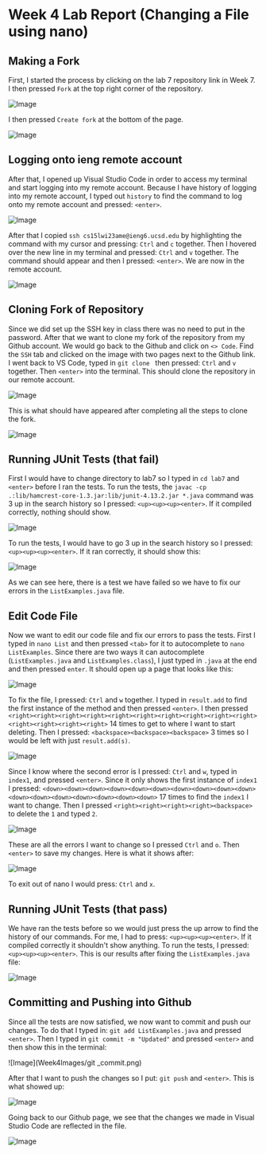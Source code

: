 # Week 4 Lab Report (Changing a File using nano)

## Making a Fork 

First, I started the process by clicking on the lab 7 repository link in Week 7. I then
pressed `Fork` at the top right corner of the repository. 

![Image](Week4Images/Fork_Repo.png)

I then pressed `Create fork` at the bottom of the page. 

![Image](Week4Images/Create_Fork.png)

## Logging onto ieng remote account

After that, I opened up Visual Studio Code in order to access my terminal and start logging
into my remote account. Because I have history of logging into my remote account, I typed out 
`history` to find the command to log onto my remote account and pressed: `<enter>`.

![Image](Week4Images/History.png)

After that I copied `ssh cs15lwi23ame@ieng6.ucsd.edu` by highlighting the command with my cursor 
and pressing: `Ctrl` and `c` together. Then I hovered over the new line in my terminal and pressed:
`Ctrl` and `v` together. The command should appear and then I pressed: `<enter>`. We are now in the
remote account. 

![Image](Week4Images/SSH_Key.png)

## Cloning Fork of Repository 

Since we did set up the SSH key in class there was no need to put in the password. After that we want
to clone my fork of the repository from my Github account. We would go back to the Github and click on
`<> Code`. Find the `SSH` tab and clicked on the image with two pages next to the Github link. I went back 
to VS Code, typed in `git clone ` then pressed: `Ctrl` and `v` together. Then `<enter>` into the terminal. This
should clone the repository in our remote account. 

![Image](Week4Images/Copy_gitLink.png)

This is what should have appeared after completing all the steps to clone the fork. 

![Image](Week4Images/Paste_gitLink.png)

## Running JUnit Tests (that fail)

First I would have to change directory to lab7 so I typed in `cd lab7` and `<enter>` before I ran the tests. 
To run the tests, the `javac -cp .:lib/hamcrest-core-1.3.jar:lib/junit-4.13.2.jar *.java` command was 3 up in
the search history so I pressed: `<up><up><up><enter>`. If it compiled correctly, nothing should show. 

![Image](Week4Images/Compile_lab7.png)

To run the tests, I would have to go 3 up in the search history so I pressed: `<up><up><up><enter>`. If
it ran correctly, it should show this:

![Image](Week4Images/run_lab.png)

As we can see here, there is a test we have failed so we have to fix our errors in the `ListExamples.java` file.

## Edit Code File

Now we want to edit our code file and fix our errors to pass the tests. First I typed in `nano List` and then pressed
`<tab>` for it to autocomplete to `nano ListExamples`. Since there are two ways it can autocomplete (`ListExamples.java`
and `ListExamples.class`), I just typed in `.java` at the end and then pressed `enter`. It should open up a page that 
looks like this:

![Image](Week4Images/fix_nano.png)
  
To fix the file, I pressed: `Ctrl` and `w` together. I typed in `result.add` to find the first instance of the method and then 
pressed `<enter>`. I then pressed `<right><right><right><right><right><right><right><right><right><right><right><right><right><right>` 
14 times to get to where I want to start deleting. Then I pressed: `<backspace><backspace><backspace>` 3 times so I would be left with 
just `result.add(s)`. 
  
![Image](Week4Images/result_add.png)

Since I know where the second error is I pressed: `Ctrl` and `w`, typed in `index1`, and pressed `<enter>`. Since it only shows the first
instance of `index1` I pressed: `<down><down><down><down><down><down><down><down><down><down><down><down><down><down><down><down><down>` 17 times
to find the `index1` I want to change. Then I pressed `<right><right><right><right><backspace>` to delete the `1` and typed `2`. 
  
![Image](Week4Images/index2.png)
  
These are all the errors I want to change so I pressed `Ctrl` and `o`. Then `<enter>` to save my changes. Here is what it shows after:
  
![Image](Week4Images/Ctrl_o.png)
  
To exit out of nano I would press: `Ctrl` and `x`. 

## Running JUnit Tests (that pass)
  
We have ran the tests before so we would just press the up arrow to find the history of our commands. For me, I had to press: `<up><up><up><enter>`.
If it compiled correctly it shouldn't show anything. To run the tests, I pressed: `<up><up><up><enter>`. This is our results after fixing the 
`ListExamples.java` file:

![Image](Week4Images/run_passlab7.png)

## Committing and Pushing into Github

Since all the tests are now satisfied, we now want to commit and push our changes. To do that I typed in: `git add ListExamples.java` and pressed `<enter>`. 
Then I typed in `git commit -m "Updated"` and pressed `<enter>` and then show this in the terminal:

![Image](Week4Images/git _commit.png)

After that I want to push the changes so I put: `git push` and `<enter>`. This is what showed up:

![Image](Week4Images/git_push.png)

Going back to our Github page, we see that the changes we made in Visual Studio Code are reflected in the file. 

![Image](Week4Images/changes.png)




